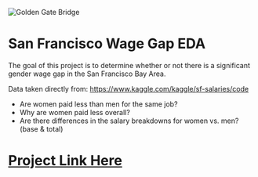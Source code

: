 ![Golden Gate Bridge](https://www.goldengate.org/assets/1/12/bridge.jpg?65)

# San Francisco Wage Gap EDA

The goal of this project is to determine whether or not there is a significant gender wage gap in the San Francisco Bay Area.

Data taken directly from: https://www.kaggle.com/kaggle/sf-salaries/code

* Are women paid less than men for the same job?
* Why are women paid less overall?
* Are there differences in the salary breakdowns for women vs. men? (base & total)

# [Project Link Here](https://drive.google.com/file/d/1PApDG9TFbwUKzqFexH4ewirwLlCgxg8v/view?usp=sharing)

